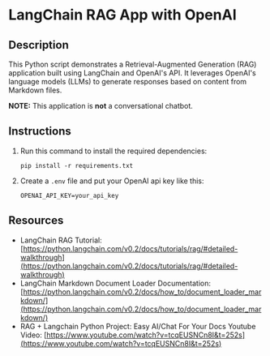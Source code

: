 # LangChain RAG App with OpenAI

## Description

This Python script demonstrates a Retrieval-Augmented Generation (RAG) application built using LangChain and OpenAI's API. It leverages OpenAI's language models (LLMs) to generate responses based on content from Markdown files.

**NOTE:** This application is **not** a conversational chatbot.

## Instructions

1. Run this command to install the required dependencies:

    ```
    pip install -r requirements.txt
    ```

2. Create a ```.env``` file and put your OpenAI api key like this:
    ```
    OPENAI_API_KEY=your_api_key
    ```

## Resources

- LangChain RAG Tutorial: [https://python.langchain.com/v0.2/docs/tutorials/rag/#detailed-walkthrough](https://python.langchain.com/v0.2/docs/tutorials/rag/#detailed-walkthrough)
- LangChain Markdown Document Loader Documentation: [https://python.langchain.com/v0.2/docs/how_to/document_loader_markdown/](https://python.langchain.com/v0.2/docs/how_to/document_loader_markdown/)
- RAG + Langchain Python Project: Easy AI/Chat For Your Docs Youtube Video: [https://www.youtube.com/watch?v=tcqEUSNCn8I&t=252s](https://www.youtube.com/watch?v=tcqEUSNCn8I&t=252s)